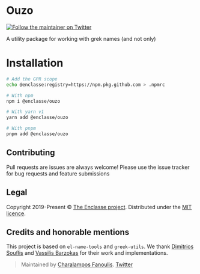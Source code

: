 # Ouzo

[![Follow the maintainer on Twitter](https://img.shields.io/twitter/follow/cfanoulis?label=Follow%20@cfanoulis&logo=twitter&colorB=1DA1F2&style=flat-square)](https://twitter.com/cfanoulis/follow)

A utility package for working with grek names (and not only)

# Installation

```bash
# Add the GPR scope
echo @enclasse:registry=https://npm.pkg.github.com > .npmrc

# With npm
npm i @enclasse/ouzo

# With yarn v1
yarn add @enclasse/ouzo

# With pnpm
pnpm add @enclasse/ouzo

```

## Contributing

Pull requests are issues are always welcome! Please use the issue tracker for bug requests and feature submissions

## Legal

Copyright 2019-Present © [The Enclasse project](https://github.com/enclasse). Distributed under the [MIT licence](LICENCE).

## Credits and honorable mentions

This project is based on `el-name-tools` and `greek-utils`. We thank [Dimitrios Souflis](https://github.com/dsouflis) and [Vassilis Barzokas](https://github.com/vbarzokas) for their work and implementations.

> Maintained by [Charalampos Fanoulis](https://github.com/cfanoulis). [Twitter](https://twitter.com/cfanoulis)
